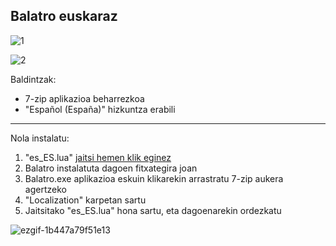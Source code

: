 ## Balatro euskaraz

![1](https://github.com/user-attachments/assets/841def8e-ebc0-48ce-bad5-fd8cac106d82)

![2](https://github.com/user-attachments/assets/fc3890c8-0df0-4a20-b998-41c652e5cefc)


Baldintzak:
* 7-zip aplikazioa beharrezkoa
* "Español (España)" hizkuntza erabili

_____________________________________________________________________________________________________________________

Nola instalatu:
1. "es_ES.lua" [jaitsi hemen klik eginez](https://drive.google.com/file/d/1j2kTKX_hfq-d-2Gz5gFHqpbFPtLnXltd/view?usp=sharing)
2. Balatro instalatuta dagoen fitxategira joan
3. Balatro.exe aplikazioa eskuin klikarekin arrastratu 7-zip aukera agertzeko
4. "Localization" karpetan sartu
5. Jaitsitako "es_ES.lua" hona sartu, eta dagoenarekin ordezkatu

![ezgif-1b447a79f51e13](https://github.com/user-attachments/assets/c077e30a-5d0a-43e2-a52f-a8eb0e369ea1)
